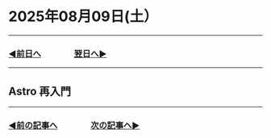 # 2025年08月09日(土）

---

### [◀️前日へ](https://github.com/yuasys/chatty-journal/blob/main/2025/08/2025-08-08.md)&emsp;&emsp;&emsp;&emsp;[翌日へ▶️](https://github.com/yuasys/chatty-journal/blob/main/2025/08/2025-08-10.md)

---

## Astro 再入門


---

### [◀️前の記事へ](https://github.com/yuasys/chatty-journal/blob/main/2025/08/2025-08-02.md)&emsp;&emsp;&emsp;&emsp;[次の記事へ▶️](https://github.com/yuasys/chatty-journal/blob/main/2025/08/2025-08-09.md)

